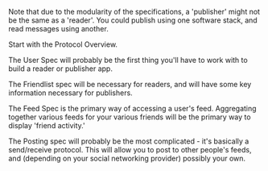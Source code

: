Note that due to the modularity of the specifications, a 'publisher' might not be the same as a 'reader'. You could publish using one software stack, and read messages using another.

Start with the Protocol Overview.

The User Spec will probably be the first thing you'll have to work with to build a reader or publisher app.

The Friendlist spec will be necessary for readers, and will have some key information necessary for publishers.

The Feed Spec is the primary way of accessing a user's feed. Aggregating together various feeds for your various friends will be the primary way to display 'friend activity.'

The Posting spec will probably be the most complicated - it's basically a send/receive protocol. This will allow you to post to other people's feeds, and (depending on your social networking provider) possibly your own.
